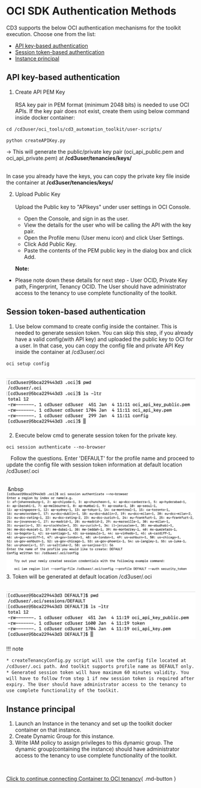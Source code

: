# OCI SDK Authentication Methods

CD3 supports the below OCI authentication mechanisms for the toolkit execution. Choose one from the list:

- [API key-based authentication](#api-key-based-authentication)
- [Session token-based authentication](#session-token-based-authentication)
- [Instance principal](#instance-principal)

## API key-based authentication

1. Create API PEM Key<br>
   <br>RSA key pair in PEM format (minimum 2048 bits) is needed to use OCI APIs. If the key pair does not exist, create them using below command inside docker container:
```
cd /cd3user/oci_tools/cd3_automation_toolkit/user-scripts/
```
```
python createAPIKey.py
```
→ This will generate the public/private key pair (oci_api_public.pem and oci_api_private.pem) at **/cd3user/tenancies/keys/**
   <br><br>
   
 In case you already have the keys, you can copy the private key file inside the container at **/cd3user/tenancies/keys/**

2. Upload Public Key<br>
   <br>
   Upload the Public key to "APIkeys" under user settings in OCI Console.
      -  Open the Console, and sign in as the user.
      -  View the details for the user who will be calling the API with the key pair.
      -  Open the Profile menu (User menu icon) and click User Settings.
      -  Click Add Public Key.
      -  Paste the contents of the PEM public key in the dialog box and click Add.
  
   <b>Note:</b>
   
* Please note down these details for next step - User OCID, Private Key path, Fingerprint, Tenancy OCID. The User should have administrator access to the tenancy to use complete functionality of the toolkit.
   
## Session token-based authentication

1. Use below command to create config inside the container. This is needed to generate session token. You can skip this step, if you already have a valid config(with API key) and uploaded the public key to OCI for a user. In that case, you can copy the config file and private API Key inside the container at /cd3user/.oci<br>

```
oci setup config
```
<br>
<img width="509" alt="Screenshot 2024-01-04 at 4 43 08 PM" src="../images/authmechanisms-1.png">
      
2. Execute below cmd to generate session token for the private key.

```
oci session authenticate --no-browser
``` 

&nbsp;&nbsp; Follow the questions. Enter 'DEFAULT' for the profile name and proceed to update the config file with session token information at default location /cd3user/.oci
<br><br>
 
&nbsp;&nbsp<img width="721" alt="Screenshot 2024-01-04 at 4 49 53 PM" src="../images/authmechanisms-2.png">
<br>
3.  Token will be generated at default location /cd3user/.oci  <br><br>   

<img width="512" alt="Screenshot 2024-01-04 at 4 55 17 PM" src="../images/authmechanisms-3.png">

!!! note

    * createTenancyConfig.py script will use the config file located at /cd3user/.oci path. And toolkit supports profile name as DEFAULT only.
    * Generated session token will have maximum 60 minutes validity. You will have to follow from step 1 if new session token is required after expiry. The User should have administrator access to the tenancy to use complete functionality of the toolkit.

## Instance principal

1. Launch an Instance in the tenancy and set up the toolkit docker container on that instance.
2. Create Dynamic Group for this instance.
3. Write IAM policy to assign privileges to this dynamic group. The dynamic group(containing the instance) should have administrator access to the tenancy to use complete functionality of the toolkit.


<br>


 [Click to continue connecting Container to OCI tenancy](connect-container-to-oci-tenancy.md){ .md-button } 